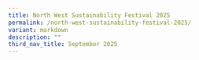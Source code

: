 ```yaml
---
title: North West Sustainability Festival 2025
permalink: /north-west-sustainability-festival-2025/
variant: markdown
description: ""
third_nav_title: September 2025
---
```

